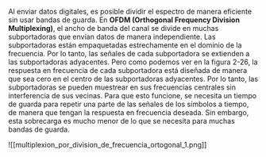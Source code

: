 Al enviar datos digitales, es posible dividir el espectro de manera eficiente sin usar bandas de guarda. En **OFDM (Orthogonal Frequency Division Multiplexing)**, el ancho de banda del canal se divide en muchas subportadoras que envían datos de manera independiente. Las subportadoras están empaquetadas estrechamente en el dominio de la frecuencia. Por lo tanto, las señales de cada subportadora se extienden a las subportadoras adyacentes. Pero como podemos ver en la figura 2-26, la respuesta en frecuencia de cada subportadora está diseñada de manera que sea cero en el centro de las subportadoras adyacentes. Por lo tanto, las subportadoras se pueden muestrear en sus frecuencias centrales sin interferencia de sus vecinas. Para que esto funcione, se necesita un tiempo de guarda para repetir una parte de las señales de los símbolos a tiempo, de manera que tengan la respuesta en frecuencia deseada. Sin embargo, esta sobrecarga es mucho menor de lo que se necesita para muchas bandas de guarda.

![[multiplexion_por_division_de_frecuencia_ortogonal_1.png]]